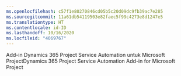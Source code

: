 ```yaml
---
ms.openlocfilehash: c57f1e80270846cd05b5c20d09dc9fb39ac7e285
ms.sourcegitcommit: 11a61db54119503e82faec5f99c4273e8d1247e5
ms.translationtype: HT
ms.contentlocale: id-ID
ms.lasthandoff: 10/16/2020
ms.locfileid: "4069767"
---
```

<span data-ttu-id="c9741-101">Add-in Dynamics 365 Project Service Automation untuk Microsoft Project</span><span class="sxs-lookup"><span data-stu-id="c9741-101">Dynamics 365 Project Service Automation Add-in for Microsoft Project</span></span>